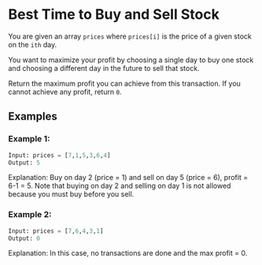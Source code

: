 # Best Time to Buy and Sell Stock


You are given an array `prices` where `prices[i]` is the price of a given stock on the `ith` day.

You want to maximize your profit by choosing a single day to buy one stock and choosing a different day in the future to sell that stock.

Return the maximum profit you can achieve from this transaction. If you cannot achieve any profit, return `0`.


## Examples

### Example 1:

``` python 
Input: prices = [7,1,5,3,6,4]
Output: 5
```
Explanation: Buy on day 2 (price = 1) and sell on day 5 (price = 6), profit = 6-1 = 5.
Note that buying on day 2 and selling on day 1 is not allowed because you must buy before you sell.

### Example 2:
``` python
Input: prices = [7,6,4,3,1]
Output: 0
```
Explanation: In this case, no transactions are done and the max profit = 0.